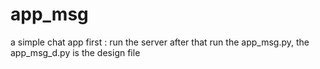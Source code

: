 # app_msg
a simple chat app
first : run the server
after that run the app_msg.py,
the app_msg_d.py is the design file 
